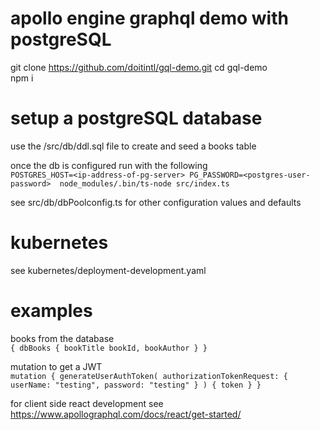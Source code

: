 # apollo engine graphql demo with postgreSQL

git clone https://github.com/doitintl/gql-demo.git
cd gql-demo  
npm i  

# setup a postgreSQL database
use the /src/db/ddl.sql file to create and seed a books table  

once the db is configured run with the following  
`
POSTGRES_HOST=<ip-address-of-pg-server> PG_PASSWORD=<postgres-user-password>  node_modules/.bin/ts-node src/index.ts
`

see src/db/dbPoolconfig.ts for other configuration values and defaults  


# kubernetes
see kubernetes/deployment-development.yaml  

# examples
books from the database  
`
{
  dbBooks
  {
    bookTitle
    bookId,
    bookAuthor
  }
}
`

mutation to get a JWT  
`
mutation {
  generateUserAuthToken(
    authorizationTokenRequest: {
      userName: "testing",
      password: "testing"
  	}
  )
  {
    token
  }
}
`

for client side react development see https://www.apollographql.com/docs/react/get-started/  